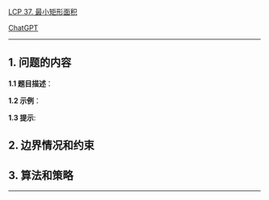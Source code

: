 [LCP 37. 最小矩形面积](https://leetcode.cn/problems/zui-xiao-ju-xing-mian-ji)

[ChatGPT](chat.openai.com)

---

## 1. 问题的内容
**1.1 题目描述**：

**1.2 示例**：

**1.3 提示**:

## 2. 边界情况和约束


## 3. 算法和策略

---

